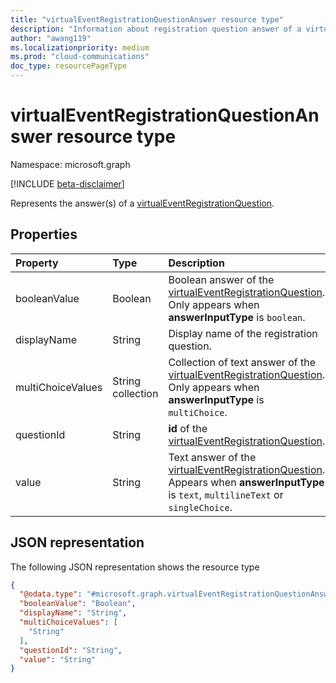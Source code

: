 ```yaml
---
title: "virtualEventRegistrationQuestionAnswer resource type"
description: "Information about registration question answer of a virtual event."
author: "awang119"
ms.localizationpriority: medium
ms.prod: "cloud-communications"
doc_type: resourcePageType
---
```


# virtualEventRegistrationQuestionAnswer resource type

Namespace: microsoft.graph

[!INCLUDE [beta-disclaimer](../../includes/beta-disclaimer.md)]

Represents the answer(s) of a [virtualEventRegistrationQuestion](../resources/virtualeventregistrationquestion.md).

## Properties

|Property|Type|Description|
|:---|:---|:---|
|booleanValue|Boolean|Boolean answer of the [virtualEventRegistrationQuestion](../resources/virtualeventregistrationquestion.md). Only appears when **answerInputType** is `boolean`. |
|displayName|String|Display name of the registration question.|
|multiChoiceValues|String collection|Collection of text answer of the [virtualEventRegistrationQuestion](../resources/virtualeventregistrationquestion.md). Only appears when **answerInputType** is `multiChoice`.|
|questionId|String|**id** of the [virtualEventRegistrationQuestion](../resources/virtualeventregistrationquestion.md).|
|value|String|Text answer of the [virtualEventRegistrationQuestion](../resources/virtualeventregistrationquestion.md). Appears when **answerInputType** is `text`, `multilineText` or `singleChoice`.|

## JSON representation

The following JSON representation shows the resource type
<!-- {
  "blockType": "resource",
  "@odata.type": "microsoft.graph.virtualEventRegistrationQuestionAnswer"
}
-->
``` json
{
  "@odata.type": "#microsoft.graph.virtualEventRegistrationQuestionAnswer",
  "booleanValue": "Boolean",
  "displayName": "String",
  "multiChoiceValues": [
    "String"
  ],
  "questionId": "String",
  "value": "String"
}
```

